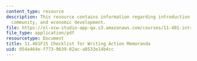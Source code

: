 ```yaml
---
content_type: resource
description: This resource contains information regarding introduction to housing,
  community, and economic development.
file: https://ol-ocw-studio-app-qa.s3.amazonaws.com/courses/11-401-introduction-to-housing-community-and-economic-development-fall-2015/054a464ef773963902aca8533e14b4cc_MIT11_401F15_Checklist.pdf
file_type: application/pdf
resourcetype: Document
title: 11.401F15 Checklist for Writing Action Memoranda
uid: 054a464e-f773-9639-02ac-a8533e14b4cc
---
```

